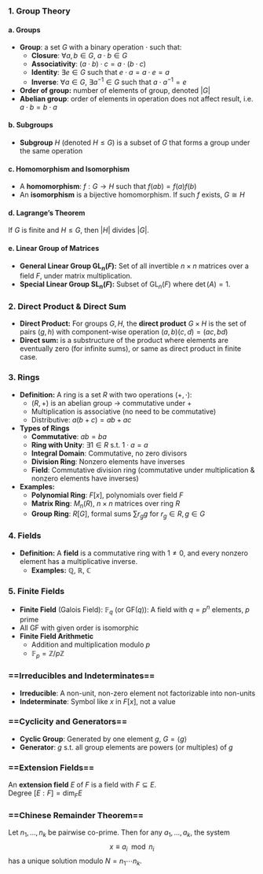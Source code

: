 ### 1. Group Theory

#### a. Groups
- **Group**: a set $G$ with a binary operation $\cdot$ such that:
	- **Closure**: $\forall a, b \in G$, $a \cdot b \in G$
	- **Associativity**: $(a \cdot b) \cdot c = a \cdot (b \cdot c)$
	- **Identity**: $\exists e \in G$ such that $e \cdot a = a \cdot e = a$
	- **Inverse**: $\forall a \in G$, $\exists a^{-1} \in G$ such that $a \cdot a^{-1} = e$
- **Order of group:** number of elements of group, denoted $|G|$ 
- **Abelian group**: order of elements in operation does not affect result, i.e. $a \cdot b = b \cdot a$
#### b. Subgroups
- **Subgroup** $H$ (denoted $H \leq G$) is a subset of $G$ that forms a group under the same operation
#### c. Homomorphism and Isomorphism
- A **homomorphism**: $f: G \to H$ such that $f(ab) = f(a)f(b)$
- An **isomorphism** is a bijective homomorphism. If such $f$ exists, $G \cong H$
#### d. Lagrange’s Theorem
If $G$ is finite and $H \leq G$, then $|H|$ divides $|G|$.

#### e. Linear Group of Matrices
- **General Linear Group $\mathrm{GL}_n(F)$:** Set of all invertible $n \times n$ matrices over a field $F$, under matrix multiplication.
- **Special Linear Group $\mathrm{SL}_n(F)$:** Subset of $\mathrm{GL}_n(F)$ where $\det(A) = 1$.
### 2. Direct Product & Direct Sum

- **Direct Product:** For groups $G, H$, the **direct product** $G \times H$ is the set of pairs $(g, h)$ with component-wise operation $(a, b)(c, d) = (ac, bd)$
- **Direct sum:** is a substructure of the product where elements are eventually zero (for infinite sums), or same as direct product in finite case.
### 3. Rings
- **Definition:** A ring is a set $R$ with two operations $(+, \cdot)$:
	- $(R, +)$ is an abelian group $\to$ commutative under $+$
	- Multiplication is associative (no need to be commutative)
	- Distributive: $a(b + c) = ab + ac$
- **Types of Rings**
	- **Commutative**: $ab = ba$
	- **Ring with Unity**: $\exists 1 \in R$ s.t. $1 \cdot a = a$
	- **Integral Domain**: Commutative, no zero divisors
	- **Division Ring**: Nonzero elements have inverses
	- **Field**: Commutative division ring (commutative under multiplication & nonzero elements have inverses)
- **Examples:**
	- **Polynomial Ring**: $F[x]$, polynomials over field $F$
	- **Matrix Ring**: $M_n(R)$, $n \times n$ matrices over ring $R$
	- **Group Ring**: $R[G]$, formal sums $\sum r_g g$ for $r_g \in R, g \in G$
### 4. Fields
- **Definition:** A **field** is a commutative ring with $1 \neq 0$, and every nonzero element has a multiplicative inverse.
	- **Examples:** $\mathbb{Q}$, $\mathbb{R}$, $\mathbb{C}$
### 5. Finite Fields
- **Finite Field** (Galois Field): $\mathbb{F}_q$ (or $\mathrm{GF}(q)$): A field with $q = p^n$ elements, $p$ prime
- All GF with given order is isomorphic
- **Finite Field Arithmetic**
	- Addition and multiplication modulo $p$
	- $\mathbb{F}_p = \mathbb{Z}/p\mathbb{Z}$

### ==Irreducibles and Indeterminates==

- **Irreducible**: A non-unit, non-zero element not factorizable into non-units
- **Indeterminate**: Symbol like $x$ in $F[x]$, not a value
### ==Cyclicity and Generators==
- **Cyclic Group**: Generated by one element $g$, $G = \langle g \rangle$
- **Generator**: $g$ s.t. all group elements are powers (or multiples) of $g$
### ==Extension Fields==
An **extension field** $E$ of $F$ is a field with $F \subseteq E$.  
Degree $[E : F] = \dim_F E$
### ==Chinese Remainder Theorem==
Let $n_1, \dots, n_k$ be pairwise co-prime. Then for any $a_1, \dots, a_k$, the system
$$
x \equiv a_i \mod n_i
$$
has a unique solution modulo $N = n_1 \cdots n_k$.
